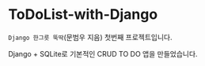 # ToDoList-with-Django

`Django 한그릇 뚝딱`(문범우 지음) 첫번째 프로젝트입니다.

Django + SQLite로 기본적인 CRUD TO DO 앱을 만들었습니다.
